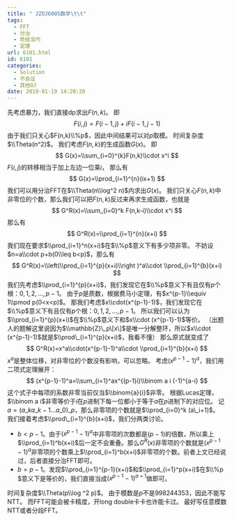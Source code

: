 ```yaml
---
title: " JZOJ6005数学\t\t"
tags:
  - FFT
  - 分治
  - 奇技淫巧
  - 定理
url: 6101.html
id: 6101
categories:
  - Solution
  - 不会证
  - 其他OJ
date: 2019-01-19 14:20:20
---
```


先考虑暴力，我们直接dp求出$F(n,k)$。 即 $$ F(i,j)=F(i-1,j)+iF(i-1,j-1) $$ 由于我们只关心$F(n,k)\\%p$，因此中间结果可以对$p$取模。 时间复杂度$\\Theta(n^2)$。 我们考虑$F(n,k)$的生成函数$G(x)$。 即 $$ G(x)=\\sum_{i=0}^{k}F(n,k)\\cdot x^i $$ $F(i,j)​$的转移相当于加上左边一位乘$i​$， 那么有 $$ G(x)=\\prod_{i=1}^{n}(ix+1) $$ 我们可以用分治FFT在$\\Theta(n\\log^2 n)$内求出$G(x)$。 我们只关心$F(n,k)$中非零位的个数，那么我们可以把$F(n,k)$反过来再求生成函数，也就是 $$ G^R(x)=\\sum_{i=0}^k F(n,k-i)\\cdot x^i $$ 那么有 $$ G^R(x)=\\prod_{i=1}^{n}(x+i) $$ 我们现在要求$\\prod_{i=1}^n(x+i)$在$\\%p$意义下有多少项非零。 不妨设$n=a\\cdot p+b(0\\leq b<p)$，那么有 $$ G^R(x)=\\left(\\prod_{i=1}^{p}(x+i)\\right )^a\\cdot \\prod_{i=1}^{b}(x+i) $$ 我们先考虑$\\prod_{i=1}^{p}(x+i)$，我们发现它在$\\%p$意义下有且仅有$p$个根：$0,1,2,…,p-1$。 由于$p$是质数，根据费马小定理，有$x^{p-1}\\equiv 1\\pmod p(0<x<p)$。 那我们考虑$x\\cdot(x^{p-1}-1)$，我们发现它在$\\%p$意义下有且仅有$p$个根：$0,1,2,…,p-1$。 所以我们可以认为$\\prod_{i=1}^{p}(x+i)$在$\\%p$意义下和$x\\cdot (x^{p-1}-1)$等价。 （出题人的题解这里说因为$\\mathbb{Z}\_p\[x\]$是唯一分解整环，所以$x\\cdot (x^{p-1}-1)$就是$\\prod\_{i=1}^{p}(x+i)$，我看不懂） 那么原式就变成了 $$ G^R(x)=x^a\\cdot(x^{p-1}-1)^a\\cdot \\prod_{i=1}^{b}(x+i) $$ $x^a$是整体位移，对非零位的个数没有影响，可以忽略。 考虑$(x^{p-1}-1)^a$，我们用二项式定理展开： $$ (x^{p-1}-1)^a=\\sum_{i=1}^ax^{(p-1)i}\\binom a i (-1)^{a-i} $$ 这个式子中每项的系数非零当前仅当$\\binom{a}{i}$非零。 根据Lucas定理，$\\binom a i$非零等价于$i$在$p$进制下每一位都小于等于$a$在$p$进制下的对应位。 记$a=(a\_ka\_{k-1}…a\_0)\_p$，那么非零项的个数就是$\\prod_{i=0}^k (a\_i+1)$。 我们接着考虑$\\prod\_{i=1}^{b}(x+i)$，我们分两类讨论。

*   $b<p-1$。由于$(x^{p-1}-1)^a$中非零项的次数都是$(p-1)$的倍数，所以乘上$\\prod_{i=1}^b(x+i)$后一定不会重叠。那么$G^R(x)$非零项的个数就是$(x^{p-1}-1)^a$非零项的个数乘上$\\prod_{i=1}^b(x+i)$非零项的个数。前者上文已经说过，后者直接分治FFT即可。
*   $b=p-1​$。发现$\\prod_{i=1}^{p-1}(x+i)​$和$\\prod_{i=1}^p(x+i)​$在$\\%p​$意义下是等价的，我们直接当成$(x^{p-1}-1)^{a+1}​$做即可。

时间复杂度$\\Theta(p\\log ^2 p)​$。 由于模数是$p$不是$998244353$，因此不能写NTT。 而FFT可能会被卡精度，开long double卡卡也许能卡过。 最好写任意模数NTT或者分段FFT。